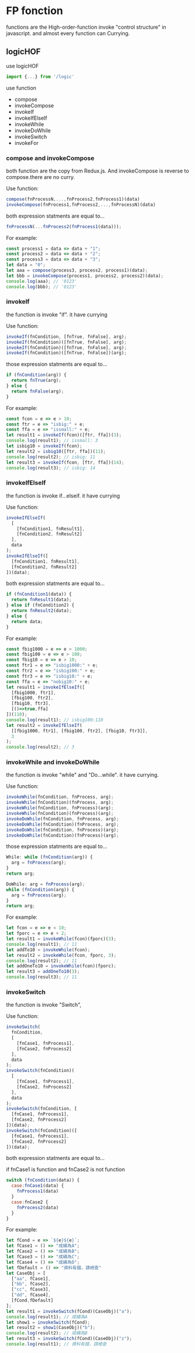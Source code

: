 # FP fonction

functions are the High-order-function invoke "control structure" in javascript. and almost every function can Currying.

## logicHOF

use logicHOF

```javascript
import {...} from '/logic'
```

use function

- compose
- invokeCompose
- invokeIf
- invokeIfElseIf
- invokeWhile
- invokeDoWhile
- invokeSwitch
- invokeFor

### compose and invokeCompose

both function are the copy from Redux.js. And invokeCompose is reverse to compose.there are no curry.

Use function:

```javascript
compose(fnProcessN,...,fnProcess2,fnProcess1)(data)
invokeCompose(fnProcess1,fnProcess2,...,fnProcessN)(data)
```

both expression statments are equal to...

```javascript
fnProcessN(...fnProcess2(fnProcess1(data)));
```

For example:

```javascript
const process1 = data => data + "1";
const process2 = data => data + "2";
const process3 = data => data + "3";
let data = "0";
let aaa = compose(process3, process2, process1)(data);
let bbb = invokeCompose(process1, process2, process2)(data);
console.log(aaa); // '0123'
console.log(bbb); // '0123'
```

### invokeIf

the function is invoke "if". it have currying

Use function:

```javascript
invokeIf(fnCondition, [fnTrue, fnFalse], arg);
invokeIf(fnCondition)([fnTrue, fnFalse], arg);
invokeIf(fnCondition)([fnTrue, fnFalse], arg);
invokeIf(fnCondition)([fnTrue, fnFalse])(arg);
```

those expression statments are equal to...

```javascript
if (fnCondition(arg)) {
  return fnTrue(arg);
} else {
  return fnFalse(arg);
}
```

For example:

```javascript
const fcon = e => e > 10;
const ftr = e => "isbig:" + e;
const ffa = e => "issmall:" + e;
let result1 = invokeIf(fcon)([ftr, ffa])(3);
console.log(result1); // issmall: 3
let isbig10 = invokeIf(fcon);
let result2 = isbig10([ftr, ffa])(11);
console.log(result2); // isbig: 11
let result3 = invokeIf(fcon, [ftr, ffa])(14);
console.log(result3); // isbig: 14
```

### invokeIfElseIf

the function is invoke if...elseif. it have currying

Use function:

```javascript
invokeIfElseIf(
  [
    [fnCondition1, fnResult1],
    [fnCondition2, fnResult2]
  ],
  data
);
invokeIfElseIf([
  [fnCondition1, fnResult1],
  [fnCondition2, fnResult2]
])(data);
```

both expression statments are equal to...

```javascript
if (fnCondition1(data)) {
  return fnResult1(data);
} else if (fnCondition2) {
  return fnResult2(data);
} else {
  return data;
}
```

For example:

```javascript
const fbig1000 = e => e > 1000;
const fbig100 = e => e > 100;
const fbig10 = e => e > 10;
const ftr1 = e => "isbig1000:" + e;
const ftr2 = e => "isbig100:" + e;
const ftr3 = e => "isbig10:" + e;
const ffa = e => "nobig10:" + e;
let result1 = invokeIfElseIf([
  [fbig1000, ftr1],
  [fbig100, ftr2],
  [fbig10, ftr3],
  [()=>true,ffa]
])(110);
console.log(result1); // isbig100:110
let result2 = invokeIfElseIf(
  [[fbig1000, ftr1], [fbig100, ftr2], [fbig10, ftr3]],
  3
);
console.log(result2); // 3
```

### invokeWhile and invokeDoWhile

the function is invoke "while" and "Do...while". it have currying.

Use function:

```javascript
invokeWhile(fnCondition, fnProcess, arg);
invokeWhile(fnCondition)(fnProcess, arg);
invokeWhile(fnCondition, fnProcess)(arg);
invokeWhile(fnCondition)(fnProcess)(arg);
invokeDoWhile(fnCondition, fnProcess, arg);
invokeDoWhile(fnCondition)(fnProcess, arg);
invokeDoWhile(fnCondition, fnProcess)(arg);
invokeDoWhile(fnCondition)(fnProcess)(arg);
```

those expression statments are equal to...

```javascript
While: while (fnCondition(arg)) {
  arg = fnProcess(arg);
}
return arg;

DoWhile: arg = fnProcess(arg);
while (fnCondition(arg)) {
  arg = fnProcess(arg);
}
return arg;
```

For example:

```javascript
let fcon = e => e < 10;
let fporc = e => e + 2;
let result1 = invokeWhile(fcon)(fporc)(3);
console.log(result1); // 11
let addTo10 = invokeWhile(fcon);
let result2 = invokeWhile(fcon, fporc, 3);
console.log(result2); // 11
let addOneTo10 = invokeWhile(fcon)(fporc);
let result3 = addOneTo10(3);
console.log(result3); // 11
```

### invokeSwitch

the function is invoke "Switch",

Use function:

```javascript
invokeSwitch(
  fnCondition,
  [
    [fnCase1, fnProcess1],
    [fnCase2, fnProcess2]
  ],
  data
);
invokeSwitch(fnCondition)(
  [
    [fnCase1, fnProcess1],
    [fnCase2, fnProcess2]
  ],
  data
);
invokeSwitch(fnCondition, [
  [fnCase1, fnProcess1],
  [fnCase2, fnProcess2]
])(data);
invokeSwitch(fnCondition)([
  [fnCase1, fnProcess1],
  [fnCase2, fnProcess2]
])(data);
```

both expression statments are equal to...

if fnCase1 is function and fnCase2 is not function

```javascript
switch (fnCondition(data)) {
  case:fnCase1(data) {
    fnProcess1(data)
  }
  case:fnCase2 {
    fnProcess2(data)
  }
}
```

For example:

```javascript
let fCond = e => `${e}${e}`;
let fCase1 = () => "成績為A";
let fCase2 = () => "成績為B";
let fCase3 = () => "成績為C";
let fCase4 = () => "成績為D";
let fDefault = () => "資料有錯，請檢查"
let CaseObj = [
  ["aa", fCase1],
  ["bb", fCase2],
  ["cc", fCase3],
  ["dd", fCase4],
  [fCond,fDefault]
];
let result1 = invokeSwitch(fCond)(CaseObj)("a");
console.log(result1); // 成績為A
let show1 = invokeSwitch(fCond);
let result2 = show1(CaseObj)("b");
console.log(result2); // 成績為B
let result3 = invokeSwitch(fCond)(CaseObj)("z");
console.log(result1); // 資料有錯，請檢查
```

